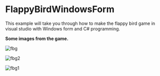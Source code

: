 # FlappyBirdWindowsForm



This example will take you through how to make the flappy bird game in visual studio with Windows form and C# programming. 


**Some images from the game.**

![fbg](https://user-images.githubusercontent.com/71450016/109005997-9d014480-76bb-11eb-9746-aba0c1afdeac.png)

![fbg2](https://user-images.githubusercontent.com/71450016/109006267-f36e8300-76bb-11eb-9cb5-83574dbd5d52.png)

![fbg1](https://user-images.githubusercontent.com/71450016/109006161-d5088780-76bb-11eb-8ee9-308f30c19936.png)

